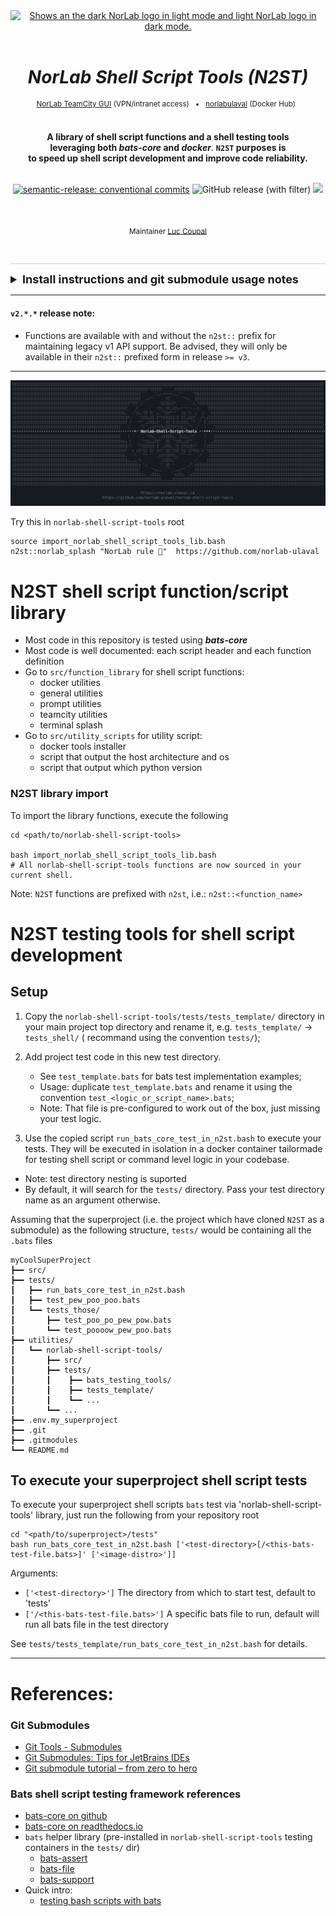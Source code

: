 <div align="center">

[//]: # ( ==== Logo ================================================== )
<br>
<br>
<a href="https://norlab.ulaval.ca">
    <picture>
      <source media="(prefers-color-scheme: dark)" srcset="/visual/norlab_logo_acronym_light.png">
      <source media="(prefers-color-scheme: light)" srcset="/visual/norlab_logo_acronym_dark.png">
      <img alt="Shows an the dark NorLab logo in light mode and light NorLab logo in dark mode." src="/visual/norlab_logo_acronym_dark.png" width="175">
    </picture>
</a>
<br>
<br>


[//]: # ( ==== Title ================================================= ) 
# _NorLab Shell Script Tools (N2ST)_


[//]: # ( ==== Hyperlink ============================================= ) 
<sup>
<a href="http://132.203.26.125:8111">NorLab TeamCity GUI</a>
(VPN/intranet access) &nbsp; • &nbsp;
<a href="https://hub.docker.com/repositories/norlabulaval">norlabulaval</a>
(Docker Hub) &nbsp;
</sup>
<br>
<br>

[//]: # ( ==== Description =========================================== )
**A library of shell script functions and a shell testing tools 
<br>
leveraging both _**bats-core**_ and _**docker**_**. **`N2ST` purposes is 
<br>
to speed up shell script development and improve code reliability.**
<br>
<br>

[//]: # ( ==== Badges ================================================ )
[![semantic-release: conventional commits](https://img.shields.io/badge/semantic--release-conventional_commits-453032?logo=semantic-release)](https://github.com/semantic-release/semantic-release)
<img alt="GitHub release (with filter)" src="https://img.shields.io/github/v/release/norlab-ulaval/norlab-shell-script-tools">
<a href="http://132.203.26.125:8111"><img src="https://img.shields.io/static/v1?label=JetBrains TeamCity&message=CI/CD&color=green?style=plastic&logo=teamcity" /></a>

<br>

[//]: # ( ==== Maintainer ============================================ )
<sub>
Maintainer <a href="https://redleader962.github.io">Luc Coupal</a>
</sub>

<br>
<hr style="color:lightgray;background-color:lightgray">
</div>


[//]: # ( ==== Body ================================================== )
<details>
  <summary style="font-weight: bolder;font-size: large;"><b> Install instructions and git submodule usage notes </b></summary>

Just clone the *norlab-shell-script-tools* as a submodule in your project repository (ie the
_superproject_), in an arbitrary directory eg.: `my-project/utilities/`.

Procedure
```bash
cd <my-project>
mkdir utilities

git submodule init

git submodule \
  add https://github.com/norlab-ulaval/norlab-shell-script-tools.git \
  utilities/norlab-shell-script-tools

# Traverse the submodule recursively to fetch any sub-submodule
git submodule update --remote --recursive --init

# Commit the submodule to your repository
git add .gitmodules
git add utilities/norlab-shell-script-tools
git commit -m 'Added norlab-shell-script-tools submodule to repository'
```

### Notes on submodule

To **clone** your repository and its submodule at the same time, use

```bash
git clone --recurse-submodules
```

Be advise, submodules are a snapshot at a specific commit of the *norlab-shell-script-tools*
repository. To **update the submodule** to its latest commit, use

```
[sudo] git submodule update --remote --recursive --init [--force]
```

Notes:

- Add the `--force` flag if you want to reset the submodule and throw away local changes to it.
  This is equivalent to performing `git checkout --force` when `cd` in the submodule root
  directory.
- Add `sudo` if you get an error such
  as `error: unable to unlink old '<name-of-a-file>': Permission denied`

To set the submodule to **point to a different branch**, use

```bash
cd <the/submodule/directory>
git checkout the_submodule_feature_branch_name
```

and use the `--recurse-submodules` flag when switching branch in your main project

```bash
cd <your/project/root>
git checkout --recurse-submodules the_feature_branch_name
```

---

### Commiting to submodule from the main project (the one where the submodule is cloned)

#### If you encounter `error: insufficient permission for adding an object to repository database ...`

```shell
# Change the `.git/objects` permissions
cd <main/project/root>/.git/objects/
chown -R $(id -un):$(id -gn) *
#       <yourname>:<yourgroup>

# Share the git repository (the submodule) with a Group
cd ../../<the/submodule/root>/
git config core.sharedRepository group
# Note: dont replace the keyword "group"
```

This should solve the problem permanently.

</details>

---

#### `v2.*.*` release note:

- Functions are available with and without the `n2st::` prefix for maintaining legacy v1 API
  support. 
  Be advised, they will only be available in their `n2st::` prefixed form in release `>= v3`. 

--- 

![](visual/N2ST_slash.jpg)

Try this in `norlab-shell-script-tools` root
```shell
source import_norlab_shell_script_tools_lib.bash
n2st::norlab_splash "NorLab rule 🦾"  https://github.com/norlab-ulaval
```


# N2ST shell script function/script library
- Most code in this repository is tested using _**bats-core**_
- Most code is well documented: each script header and each function definition 
- Go to `src/function_library` for shell script functions:
  - docker utilities
  - general utilities
  - prompt utilities
  - teamcity utilities
  - terminal splash
- Go to `src/utility_scripts` for utility script:
  - docker tools installer
  - script that output the host architecture and os 
  - script that output which python version

### N2ST library import
To import the library functions, execute the following
```shell
cd <path/to/norlab-shell-script-tools>

bash import_norlab_shell_script_tools_lib.bash
# All norlab-shell-script-tools functions are now sourced in your current shell. 
```
Note: `N2ST` functions are prefixed with `n2st`, i.e.: `n2st::<function_name>`
  

# N2ST testing tools for shell script development

## Setup

1. Copy the `norlab-shell-script-tools/tests/tests_template/` directory in your main project top
   directory and rename it, e.g. `tests_template/` → `tests_shell/` ( recommand using the
   convention `tests/`);
2. Add project test code in this new test directory.

   - See `test_template.bats` for bats test implementation examples;
   - Usage: duplicate `test_template.bats` and rename it using the
     convention `test_<logic_or_script_name>.bats`;
   - Note: That file is pre-configured to work out of the box, just missing your test logic.

3. Use the copied script `run_bats_core_test_in_n2st.bash` to execute your tests. 
   They will be executed in isolation in a docker container tailormade for testing shell script or command level logic in your codebase.

- Note: test directory nesting is suported
- By default, it will search for the `tests/` directory. Pass your test directory name as an
  argument otherwise.

Assuming that the superproject (i.e. the project which have cloned `N2ST` as a
submodule) as the following structure, `tests/` would be containing all the `.bats` files

```shell
myCoolSuperProject
┣━━ src/
┣━━ tests/
┃   ┣━━ run_bats_core_test_in_n2st.bash
┃   ┣━━ test_pew_poo_poo.bats
┃   ┗━━ tests_those/
┃       ┣━━ test_poo_po_pew_pow.bats
┃       ┗━━ test_poooow_pew_poo.bats
┣━━ utilities/
┃   ┗━━ norlab-shell-script-tools/
┃       ┣━━ src/
┃       ┣━━ tests/
┃       ┃    ┣━━ bats_testing_tools/
┃       ┃    ┣━━ tests_template/
┃       ┃    ┗━━ ...
┃       ┗━━ ...
┣━━ .env.my_superproject
┣━━ .git
┣━━ .gitmodules
┗━━ README.md
```

## To execute your superproject shell script tests

To execute your superproject shell scripts `bats` test via 'norlab-shell-script-tools' library,
just run the following from your repository root 

```shell
cd "<path/to/superproject>/tests"
bash run_bats_core_test_in_n2st.bash ['<test-directory>[/<this-bats-test-file.bats>]' ['<image-distro>']]
```

Arguments:

- `['<test-directory>']`            The directory from which to start test, default to 'tests'
- `['/<this-bats-test-file.bats>']`  A specific bats file to run, default will run all bats file in
  the test directory

See `tests/tests_template/run_bats_core_test_in_n2st.bash` for details.

---

# References:

### Git Submodules

- [Git Tools - Submodules](https://git-scm.com/book/en/v2/Git-Tools-Submodules)
- [Git Submodules: Tips for JetBrains IDEs](https://www.stevestreeting.com/2022/09/20/git-submodules-tips-for-jetbrains-ides/)
- [Git submodule tutorial – from zero to hero](https://www.augmentedmind.de/2020/06/07/git-submodule-tutorial/)

### Bats shell script testing framework references

- [bats-core on github](https://github.com/bats-core/bats-core)
- [bats-core on readthedocs.io](https://bats-core.readthedocs.io)
- `bats` helper library (pre-installed in `norlab-shell-script-tools` testing containers in
  the `tests/` dir)
  - [bats-assert](https://github.com/bats-core/bats-assert)
  - [bats-file](https://github.com/bats-core/bats-file)
  - [bats-support](https://github.com/bats-core/bats-support)
- Quick intro:
  - [testing bash scripts with bats](https://www.baeldung.com/linux/testing-bash-scripts-bats)
 

